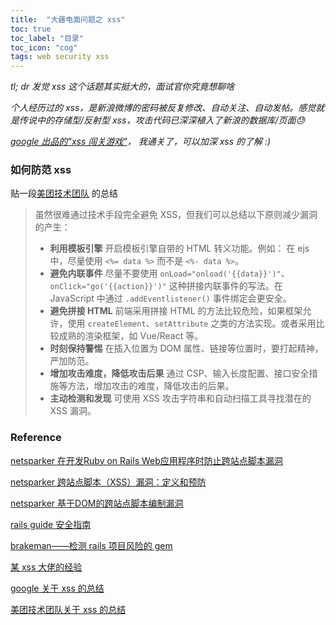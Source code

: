```yaml
---
title:  "大疆电面问题之 xss"
toc: true
toc_label: "目录"
toc_icon: "cog"
tags: web security xss
---
```


*tl; dr 发觉 xss 这个话题其实挺大的，面试官你究竟想聊啥*

*个人经历过的 xss，是新浪微博的密码被反复修改、自动关注、自动发帖。感觉就是传说中的存储型/反射型 xss，攻击代码已深深植入了新浪的数据库/页面😓*

*[google 出品的"xss 闯关游戏"](https://xss-game.appspot.com/)， 我通关了，可以加深 xss 的了解 :)*

### 如何防范 xss

贴一段[美团技术团队](https://tech.meituan.com/2018/09/27/fe-security.html) 的总结

> 虽然很难通过技术手段完全避免 XSS，但我们可以总结以下原则减少漏洞的产生：
>
> - **利用模板引擎** 开启模板引擎自带的 HTML 转义功能。例如： 在 ejs 中，尽量使用 `<%= data %>` 而不是 `<%- data %>`。
> - **避免内联事件** 尽量不要使用 `onLoad="onload('{{data}}')"`、`onClick="go('{{action}}')"` 这种拼接内联事件的写法。在 JavaScript 中通过 `.addEventlistener()` 事件绑定会更安全。
> - **避免拼接 HTML** 前端采用拼接 HTML 的方法比较危险，如果框架允许，使用 `createElement`、`setAttribute` 之类的方法实现。或者采用比较成熟的渲染框架，如 Vue/React 等。
> - **时刻保持警惕** 在插入位置为 DOM 属性、链接等位置时，要打起精神，严加防范。
> - **增加攻击难度，降低攻击后果** 通过 CSP、输入长度配置、接口安全措施等方法，增加攻击的难度，降低攻击的后果。
> - **主动检测和发现** 可使用 XSS 攻击字符串和自动扫描工具寻找潜在的 XSS 漏洞。

### Reference

[netsparker 在开发Ruby on Rails Web应用程序时防止跨站点脚本漏洞](https://www.netsparker.com/blog/web-security/preventing-xss-ruby-on-rails-web-applications/#htmlescaping)

[netsparker 跨站点脚本（XSS）漏洞：定义和预防](https://www.netsparker.com/blog/web-security/cross-site-scripting-xss/)

[netsparker 基于DOM的跨站点脚本编制漏洞](https://www.netsparker.com/blog/web-security/dom-based-cross-site-scripting-vulnerability/)

[rails guide 安全指南](https://guides.rubyonrails.org/security.html#cross-site-scripting-xss)

[brakeman——检测 rails 项目风险的 gem](https://brakemanscanner.org/docs/quickstart/)

[某 xss 大佬的经验](https://github.com/s0md3v/AwesomeXSS)

[google 关于 xss 的总结](https://www.google.com/about/appsecurity/learning/xss/index.html#Learn)

[美团技术团队关于 xss 的总结](https://tech.meituan.com/2018/09/27/fe-security.html)
